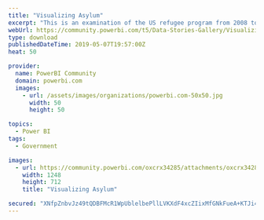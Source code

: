```yaml
---
title: "Visualizing Asylum"
excerpt: "This is an examination of the US refugee program from 2008 to 2017. It reveals that the infrastructure does not have the capacity to handle the"
webUrl: https://community.powerbi.com/t5/Data-Stories-Gallery/Visualizing-Asylum/m-p/686027
type: download
publishedDateTime: 2019-05-07T19:57:00Z
heat: 50

provider:
  name: PowerBI Community
  domain: powerbi.com
  images:
    - url: /assets/images/organizations/powerbi.com-50x50.jpg
      width: 50
      height: 50

topics:
  - Power BI
tags:
  - Government

images:
  - url: https://community.powerbi.com/oxcrx34285/attachments/oxcrx34285/DataStoriesGallery/2622/1/Picture5.png
    width: 1248
    height: 712
    title: "Visualizing Asylum"

secured: "XNfpZnbvJz49tQDBFMcR1WpUblelbePllLVKXdF4xcZIixMfGNkFueA+KTJi4vmQZyKWdOSYF4CR9M/DGAgKhHZQpQ5ge16noDqMwFp8ESlwFTHlwCES8l6gXRzIGA5uJIMA3tRl029uOATrz3W76Arc7vRG+T6YUClKWctkQxw8K6sDCLsoExm/C8ifGp7RW9/93OyiU9XQlFR33lP7eMO63qHxjJGk3LhvJemr/dgH29xpJqyJES/0Md6DHLfz2Oud4fr7oTeaGr4tiQxYoWjI0C6CkUmWYtZN3xYtVCKU+n/vC5g3DoGNjXCYLbYIfAVxOg/0OkB6VA4P6kNaDfn1xZAo5UbbAskJxch/oztlZ0Jz3IFUbUovUVadq5HO;KfE8nR7HgURuPe5Wy5e7EA=="
---
```


